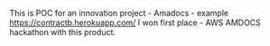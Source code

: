 This is POC for an innovation project - Amadocs - example https://contractb.herokuapp.com/
I won first place - AWS AMDOCS hackathon with this product.
